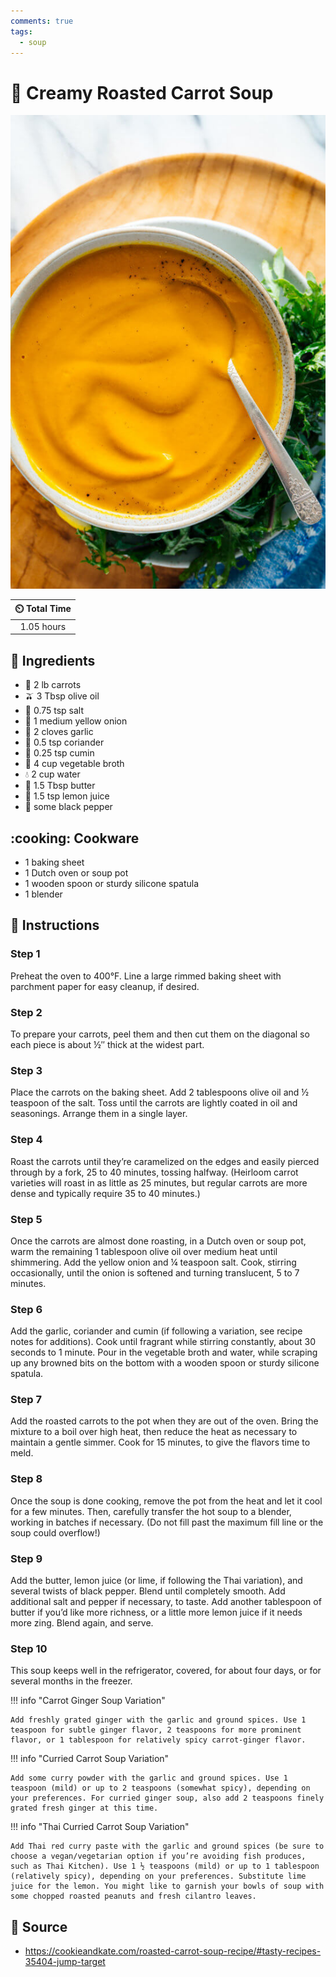 ```yaml
---
comments: true
tags:
  - soup
---
```

# :carrot: Creamy Roasted Carrot Soup

![Creamy Roasted Carrot Soup](../assets/images/creamy-roasted-carrot-soup.jpg)

| :timer_clock: Total Time |
|:-----------------------: |
| 1.05 hours |

## :salt: Ingredients

- :carrot: 2 lb carrots
- :olive: 3 Tbsp olive oil
- :salt: 0.75 tsp salt
- :onion: 1 medium yellow onion
- :garlic: 2 cloves garlic
- :herb: 0.5 tsp coriander
- :custard: 0.25 tsp cumin
- :stew: 4 cup vegetable broth
- :droplet: 2 cup water
- :butter: 1.5 Tbsp butter
- :lemon: 1.5 tsp lemon juice
- :salt: some black pepper

## :cooking: Cookware

- 1 baking sheet
- 1 Dutch oven or soup pot
- 1 wooden spoon or sturdy silicone spatula
- 1 blender

## :pencil: Instructions

### Step 1

Preheat the oven to 400°F. Line a large rimmed baking sheet with parchment paper for easy cleanup, if desired.

### Step 2

To prepare your carrots, peel them and then cut them on the diagonal so each piece is about ½″ thick at the widest
part.

### Step 3

Place the carrots on the baking sheet. Add 2 tablespoons olive oil and ½ teaspoon of the salt. Toss until the carrots
are lightly coated in oil and seasonings. Arrange them in a single layer.

### Step 4

Roast the carrots until they’re caramelized on the edges and easily pierced through by a fork, 25 to 40 minutes,
tossing halfway. (Heirloom carrot varieties will roast in as little as 25 minutes, but regular carrots are more dense
and typically require 35 to 40 minutes.)

### Step 5

Once the carrots are almost done roasting, in a Dutch oven or soup pot, warm the remaining 1 tablespoon olive oil over
medium heat until shimmering. Add the yellow onion and ¼ teaspoon salt. Cook, stirring occasionally, until the onion is
softened and turning translucent, 5 to 7 minutes.

### Step 6

Add the garlic, coriander and cumin (if following a variation, see recipe notes for additions). Cook until fragrant
while stirring constantly, about 30 seconds to 1 minute. Pour in the vegetable broth and water, while scraping up any
browned bits on the bottom with a wooden spoon or sturdy silicone spatula.

### Step 7

Add the roasted carrots to the pot when they are out of the oven. Bring the mixture to a boil over high heat, then
reduce the heat as necessary to maintain a gentle simmer. Cook for 15 minutes, to give the flavors time to meld.

### Step 8

Once the soup is done cooking, remove the pot from the heat and let it cool for a few minutes. Then, carefully transfer
the hot soup to a blender, working in batches if necessary. (Do not fill past the maximum fill line or the soup could
overflow!)

### Step 9

Add the butter, lemon juice (or lime, if following the Thai variation), and several twists of black pepper. Blend until
completely smooth. Add additional salt and pepper if necessary, to taste. Add another tablespoon of butter if you’d
like more richness, or a little more lemon juice if it needs more zing. Blend again, and serve.

### Step 10

This soup keeps well in the refrigerator, covered, for about four days, or for several months in the freezer.

!!! info "Carrot Ginger Soup Variation"

    Add freshly grated ginger with the garlic and ground spices. Use 1 teaspoon for subtle ginger flavor, 2 teaspoons for more prominent flavor, or 1 tablespoon for relatively spicy carrot-ginger flavor.

!!! info "Curried Carrot Soup Variation"

    Add some curry powder with the garlic and ground spices. Use 1 teaspoon (mild) or up to 2 teaspoons (somewhat spicy), depending on your preferences. For curried ginger soup, also add 2 teaspoons finely grated fresh ginger at this time.

!!! info "Thai Curried Carrot Soup Variation"

    Add Thai red curry paste with the garlic and ground spices (be sure to choose a vegan/vegetarian option if you’re avoiding fish produces, such as Thai Kitchen). Use 1 ½ teaspoons (mild) or up to 1 tablespoon (relatively spicy), depending on your preferences. Substitute lime juice for the lemon. You might like to garnish your bowls of soup with some chopped roasted peanuts and fresh cilantro leaves.

## :link: Source

- <https://cookieandkate.com/roasted-carrot-soup-recipe/#tasty-recipes-35404-jump-target>
